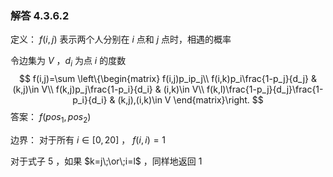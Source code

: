### 解答 4.3.6.2

定义： $f(i,j)$ 表示两个人分别在 $i$ 点和 $j$ 点时，相遇的概率

令边集为 $V$ ，$d_i$ 为点 $i$ 的度数
$$
f(i,j)=\sum
\left\{\begin{matrix}
 f(i,j)p_ip_j\\
f(i,k)p_i\frac{1-p_j}{d_j} & (k,j)\in V\\ 
f(k,j)p_j\frac{1-p_i}{d_i} & (i,k)\in V\\
f(k,l)\frac{1-p_j}{d_j}\frac{1-p_i}{d_i} & (k,j),(i,k)\in V
\end{matrix}\right.
$$
答案： $f(pos_1,pos_2)$ 

边界： 对于所有 $i\in[0,20]$ ， $f(i,i)=1$

对于式子 $5$ ，如果 $k=j\;\or\;i=l$ ，同样地返回 $1$

